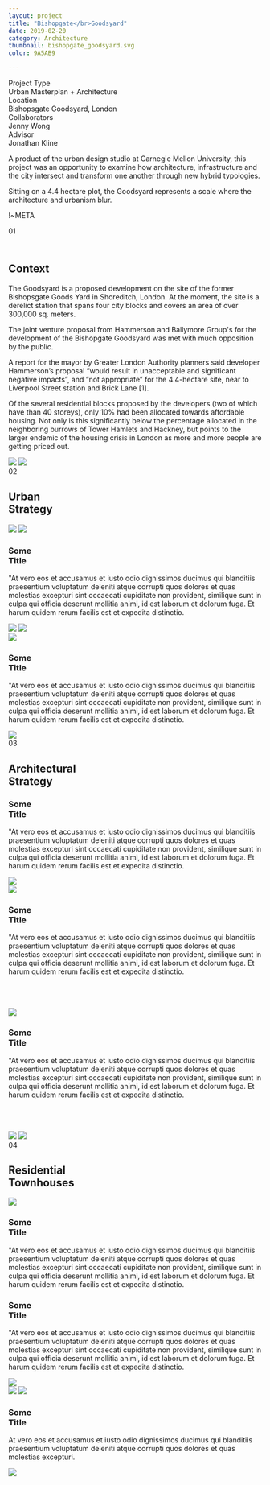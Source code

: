 ```yaml
---
layout: project
title: "Bishopgate</br>Goodsyard"
date: 2019-02-20
category: Architecture
thumbnail: bishopgate_goodsyard.svg
color: 9A5AB9

---
```


<div class="project-metadata grid-x">
  <div class="metadata-object cell grid-x">
    <div class="metadata-title cell small-4">
      Project Type
    </div>
    <div class="metadata-value cell auto">
      Urban Masterplan + Architecture
    </div>
  </div>
  <div class="metadata-object cell grid-x">
    <div class="metadata-title cell small-4">
      Location
    </div>
    <div class="metadata-value cell auto">
      Bishopsgate Goodsyard, London
    </div>
  </div>
  <div class="metadata-object cell grid-x">
    <div class="metadata-title cell small-4">
      Collaborators
    </div>
    <div class="metadata-value cell auto">
      Jenny Wong
    </div>
  </div>
  <div class="metadata-object cell grid-x">
    <div class="metadata-title cell small-4">
      Advisor
    </div>
    <div class="metadata-value cell auto">
      Jonathan Kline
    </div>
  </div>
</div>

<div class="project-intro">
    <p>A product of the urban design studio at Carnegie Mellon University, this project was an opportunity to examine how architecture, infrastructure and the city intersect and transform one another through new hybrid typologies.</p>
    <p>Sitting on a 4.4 hectare plot, the Goodsyard represents a scale where the architecture and urbanism blur.</p>
</div>

!~META

<div class="bishop-section1">
    <div class="section-header">
        <span class="section-number">01</span>
        <div class="section-name">
            <h2><br/>Context</h2>
            <div class="section-line" style="color: #9A5AB9;"></div>
        </div>
    </div>
    <div class="bishop-subsection1">
        <div class="bishop-subsection1-column1">
            <p>The Goodsyard is a proposed development on the site of the former Bishopsgate Goods Yard in Shoreditch, London. At the moment, the site is a derelict station that spans four city blocks and covers an area of over 300,000 sq. meters. </p>
        </div>
        <div class="bishop-subsection1-column2">
            <p>The joint venture proposal from Hammerson and Ballymore Group's for the development of the Bishopgate Goodsyard was met with much opposition by the public. </p>
            <p>A report for the mayor by Greater London Authority planners said developer Hammerson’s proposal “would result in unacceptable and significant negative impacts”, and “not appropriate” for the 4.4-hectare site, near to Liverpool Street station and Brick Lane [1].</p>
            <p>Of the several residential blocks proposed by the developers (two of which have than 40 storeys), only 10% had been allocated towards affordable housing. Not only is this significantly below the percentage allocated in the neighboring burrows of Tower Hamlets and Hackney, but points to the larger endemic of the housing crisis in London as more and more people are getting priced out.</p>
        </div>
    </div>
    <div class="bishop-section1-images">
        <img class="bishop-dark-future-img" src="\img\bishopgategoodsyard\darkFuture.svg">
        <img src="\img\bishopgategoodsyard\Hackney.jpg">
    </div>
</div>

<div class="bishop-section2">
    <div class="section-header">
        <span class="section-number">02</span>
        <div class="section-name">
            <h2>Urban<br/>Strategy</h2>
            <div class="section-line" style="color: #9A5AB9;"></div>
        </div>
    </div>
    <div class="section2-header-images">
        <img src="\img\bishopgategoodsyard\diagram_programAxon.svg">
        <img class="section2-header-image2" src="\img\bishopgategoodsyard\programKey.svg">
    </div>
    <div class="bishop-section2-part1">
        <div class="bishop-section2-part1-column1">
            <div class="sub-section-name">
                <h3>Some<br/>Title</h3>
                <div class="sub-section-line" style="color: #9A5AB9;"></div>
            </div>
            <p>"At vero eos et accusamus et iusto odio dignissimos ducimus qui blanditiis praesentium voluptatum deleniti atque corrupti quos dolores et quas molestias excepturi sint occaecati cupiditate non provident, similique sunt in culpa qui officia deserunt mollitia animi, id est laborum et dolorum fuga. Et harum quidem rerum facilis est et expedita distinctio. </p>
        </div>
        <div class="bishop-section2-part1-column2">
            <img src="\img\bishopgategoodsyard\diagram_circulationWithText.svg">
            <img src="\img\bishopgategoodsyard\diagram_structureWithText.svg">
        </div>
    </div>
    <div class="bishop-section2-part2">
        <div class="bishop-section2-part2-column1">
            <img src="\img\bishopgategoodsyard\plan_overall.svg">
        </div>
        <div class="bishop-section2-part2-column2">
            <div class="sub-section-name">
                <h3>Some<br/>Title</h3>
                <div class="sub-section-line" style="color: #9A5AB9;"></div>
            </div>
            <p>"At vero eos et accusamus et iusto odio dignissimos ducimus qui blanditiis praesentium voluptatum deleniti atque corrupti quos dolores et quas molestias excepturi sint occaecati cupiditate non provident, similique sunt in culpa qui officia deserunt mollitia animi, id est laborum et dolorum fuga. Et harum quidem rerum facilis est et expedita distinctio. </p>
        </div>
    </div>
</div>

<div class="bishop-section3">
    <img class="section3-pre-image" src="\img\bishopgategoodsyard\axonSwath_flip.svg">
    <div class="section3-absolute">
        <div class="section-header">
            <span class="section-number">03</span>
            <div class="section-name">
                <h2>Architectural<br/>Strategy</h2>
                <div class="section-line" style="color: #9A5AB9;"></div>
            </div>
        </div>
        <div class="bishop-section3-part1">
            <div class="bishop-section3-part1-column1">
                <div class="sub-section-name">
                    <h3>Some<br/>Title</h3>
                    <div class="sub-section-line" style="color: #9A5AB9;"></div>
                </div>
                <p>"At vero eos et accusamus et iusto odio dignissimos ducimus qui blanditiis praesentium voluptatum deleniti atque corrupti quos dolores et quas molestias excepturi sint occaecati cupiditate non provident, similique sunt in culpa qui officia deserunt mollitia animi, id est laborum et dolorum fuga. Et harum quidem rerum facilis est et expedita distinctio. </p>
            </div>
            <div class="bishop-section3-part1-column2">
            </div>
        </div>
    </div>
    <img class="section3-post-image" src="\img\bishopgategoodsyard\axonSwath_flip.svg">
    <div class="bishop-section3-part2">
        <div class="bishop-section3-part2-column1">
            <img src="\img\bishopgategoodsyard\plan_zoomedSwath.svg">
        </div>
        <div class="bishop-section3-part2-column2">
            <div class="sub-section-name">
                <h3>Some<br/>Title</h3>
                <div class="sub-section-line" style="color: #9A5AB9;"></div>
            </div>
            <p>"At vero eos et accusamus et iusto odio dignissimos ducimus qui blanditiis praesentium voluptatum deleniti atque corrupti quos dolores et quas molestias excepturi sint occaecati cupiditate non provident, similique sunt in culpa qui officia deserunt mollitia animi, id est laborum et dolorum fuga. Et harum quidem rerum facilis est et expedita distinctio. </p>
        </div>
    </div>
    <img src="\img\bishopgategoodsyard\render_ArchesTop.jpg" style="padding-top: 50px">
    <div class="bishop-section3-part3">
        <div class="bishop-section3-part3-column1">
            <div class="sub-section-name">
                <h3>Some<br/>Title</h3>
                <div class="sub-section-line" style="color: #9A5AB9;"></div>
            </div>
            <p>"At vero eos et accusamus et iusto odio dignissimos ducimus qui blanditiis praesentium voluptatum deleniti atque corrupti quos dolores et quas molestias excepturi sint occaecati cupiditate non provident, similique sunt in culpa qui officia deserunt mollitia animi, id est laborum et dolorum fuga. Et harum quidem rerum facilis est et expedita distinctio. </p>
        </div>
        <div class="bishop-section3-part3-column2">
            <img src="\img\bishopgategoodsyard\render_bottomOfArches.svg">
            <img src="\img\bishopgategoodsyard\render_raingarden.svg" style="padding-top: 50px;">
        </div>
    </div>
</div>
<div class="bishop-section4">
    <div class="section-header">
        <span class="section-number">04</span>
        <div class="section-name">
            <h2>Residential<br/>Townhouses</h2>
            <div class="section-line" style="color: #9A5AB9;"></div>
        </div>
    </div>
    <div class="bishop-section4-part1">
        <div class="bishop-section4-part1-column1">
            <img src="\img\bishopgategoodsyard\modelPhoto1.svg">
        </div>
        <div class="bishop-section4-part1-column2">
            <div class="sub-section-name">
                <h3>Some<br/>Title</h3>
                <div class="sub-section-line" style="color: #9A5AB9;"></div>
            </div>
            <p>"At vero eos et accusamus et iusto odio dignissimos ducimus qui blanditiis praesentium voluptatum deleniti atque corrupti quos dolores et quas molestias excepturi sint occaecati cupiditate non provident, similique sunt in culpa qui officia deserunt mollitia animi, id est laborum et dolorum fuga. Et harum quidem rerum facilis est et expedita distinctio. </p>
        </div>
    </div>
    <div class="bishop-section4-part2">
        <div class="bishop-section4-part2-column1">
            <div class="sub-section-name">
                <h3>Some<br/>Title</h3>
                <div class="sub-section-line" style="color: #9A5AB9;"></div>
            </div>
            <p>"At vero eos et accusamus et iusto odio dignissimos ducimus qui blanditiis praesentium voluptatum deleniti atque corrupti quos dolores et quas molestias excepturi sint occaecati cupiditate non provident, similique sunt in culpa qui officia deserunt mollitia animi, id est laborum et dolorum fuga. Et harum quidem rerum facilis est et expedita distinctio. </p>
        </div>
        <div class="bishop-section4-part2-column2">
            <img src="\img\bishopgategoodsyard\modelPhoto2.svg">
        </div>
    </div>
    <img src="\img\bishopgategoodsyard\render_townhouseStairs.jpg">
    <img src="\img\bishopgategoodsyard\diagram_water.svg">
    <div class="bishop-section4-part3">
        <div class="bishop-section4-part3-column1">
        </div>
        <div class="bishop-section4-part3-column2">
            <div class="sub-section-name">
                <h3>Some<br/>Title</h3>
                <div class="sub-section-line" style="color: #9A5AB9;"></div>
            </div>
            <p>At vero eos et accusamus et iusto odio dignissimos ducimus qui blanditiis praesentium voluptatum deleniti atque corrupti quos dolores et quas molestias excepturi.</p>
        </div>
    </div>
    <img src="\img\bishopgategoodsyard\heroSectionWithPlan.svg">
</div>